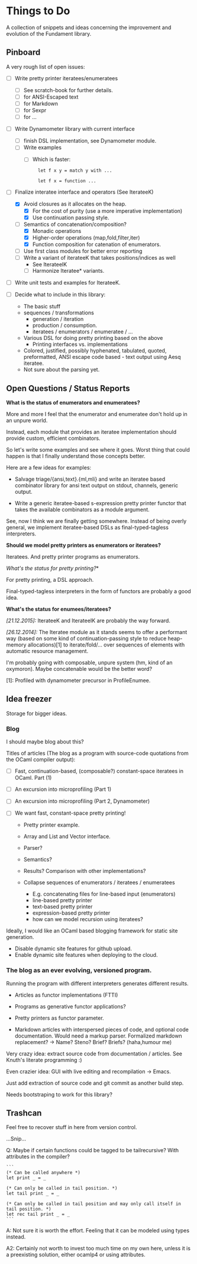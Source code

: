 Things to Do
========================================================================

A collection of snippets and ideas concerning the improvement and
evolution of the Fundament library.


## Pinboard

A very rough list of open issues:

- [ ] Write pretty printer iteratees/enumeratees
  - [ ] See scratch-book for further details.
  - [ ] for ANSI-Escaped text
  - [ ] for Markdown
  - [ ] for Sexpr
  - [ ] for ...

- [ ] Write Dynamometer library with current interface
  - [ ] finish DSL implementation, see Dynamometer module.
  - [ ] Write examples
	- [ ] Which is faster:
	
			let f x y = match y with ...
		
			let f x = function ...

- [ ] Finalize interatee interface and operators (See IterateeK)
  - [X] Avoid closures as it allocates on the heap.
	  - [X] For the cost of purity (use a more imperative
        implementation)
	- [X] Use continuation passing style.
  - [ ] Semantics of concatenation/composition?
	  - [X] Monadic operations
	  - [X] Higher-order operations (map,fold,filter,iter)
	  - [X] Function composition for catenation of enumerators.
  - [ ] Use first class modules for better error reporting
  - [ ] Write a variant of iterateeK that takes positions/indices as well
	  - See IterateeIK
	  - [ ] Harmonize Iteratee* variants.

- [ ] Write unit tests and examples for IterateeK.

- [ ] Decide what to include in this library:
  * The basic stuff
  * sequences / transformations
	- generation / iteration
	- production / consumption.
	- iteratees / enumerators / enumeratee / ...
  * Various DSL for doing pretty printing based on the above
	- Printing interfaces vs. implementations
  * Colored, justified, possibly hyphenated, tabulated, quoted,
    preformatted, ANSI escape code based - text output using Aesq
    iteratee.
  * Not sure about the parsing yet.

  
## Open Questions / Status Reports

**What is the status of enumerators and enumeratees?**

More and more I feel that the enumerator and enumeratee don't hold up
in an unpure world.

Instead, each module that provides an iteratee implementation should
provide custom, efficient combinators.

So let's write some examples and see where it goes. Worst thing that
could happen is that I finally understand those concepts better.

Here are a few ideas for examples:

- Salvage triage/{ansi,text}.{ml,mli} and write an iteratee based
  combinator library for ansi text output on stdout, channels,
  generic output.

- Write a generic iteratee-based s-expression pretty printer
  functor that takes the available combinators as a module argument.

See, now I think we are finally getting somewhere. Instead of being
overly general, we implement iteratee-based DSLs as
final-typed-tagless interpreters.

**Should we model pretty printers as enumerators or iteratees?**

Iteratees. And pretty printer programs as enumerators.

*What's the status for pretty printing?**

For pretty printing, a DSL approach.

Final-typed-tagless interpreters in the form of
functors are probably a good idea.

**What's the status for enumees/iteratees?**

_[21.12.2015]:_ IterateeK and IterateeIK are probably the way
forward.

_[26.12.2014]:_ The Iteratee module as it stands seems to offer a performant way
(based on some kind of continuation-passing style to reduce
heap-memory allocations)[1] to iterate/fold/... over sequences of
elements with automatic resource management.
	
I'm probably going with composable, unpure system (hm, kind of an
oxymoron). Maybe concatenable would be the better word?

[1]: Profiled with dynamometer precursor in ProfileEnumee.

		
## Idea freezer

Storage for bigger ideas.

### Blog

I should maybe blog about this?

Titles of articles (The blog as a program with source-code quotations from the OCaml compiler output):

- [ ] Fast, continuation-based, (composable?) constant-space iteratees
    in OCaml. Part (1)
	
- [ ] An excursion into microprofiling (Part 1)
	
- [ ] An excursion into microprofiling (Part 2, Dynamometer)
	
- [ ] We want fast, constant-space pretty printing!
	- Pretty printer example.
	- Array and List and Vector interface.
	- Parser?
	
	- Semantics?
	
	- Results? Comparison with other implementations?
	
	- Collapse sequences of enumerators / iteratees / enumeratees
	
		- E.g. concatenating files for line-based input (enumerators)
		- line-based pretty printer
		- text-based pretty printer
		- expression-based pretty printer
		- how can we model recursion using iteratees?
		
Ideally, I would like an OCaml based blogging framework for static site generation.
* Disable dynamic site features for github upload.
* Enable dynamic site features when deploying to the cloud.
		
### The blog as an ever evolving, versioned program.

Running the program with different interpreters generates different
results.
	
- Articles as functor implementations (FTTI)
- Programs as generative functor applications?
- Pretty printers as functor parameter.
	
- Markdown articles with interspersed pieces of code, and optional
  code documentation. Would need a markup parser.  Formalized markdown
  replacement?  -> Name? Steno? Brief? Briefs? (haha,humour me)
	
Very crazy idea: extract source code from documentation / articles.
See Knuth's literate programming :)
	
Even crazier idea: GUI with live editing and recompilation -> Emacs.
	
Just add extraction of source code and git commit as another build
step.
	
Needs bootstraping to work for this library?


## Trashcan

Feel free to recover stuff in here from version control.

...Snip...

Q: Maybe if certain functions could be tagged to be tailrecursive?
With attributes in the compiler?

	```
	(* Can be called anywhere *)
	let print _ = _

	(* Can only be called in tail position. *)
	let tail print _ = _

	(* Can only be called in tail position and may only call itself in
	tail position. *)
	let rec tail print _ = _
	```

A: Not sure it is worth the effort. Feeling that it can be modeled
using types instead.

A2: Certainly not worth to invest too much time on my own here, unless
it is a preexisting solution, either ocamlp4 or using attributes.
